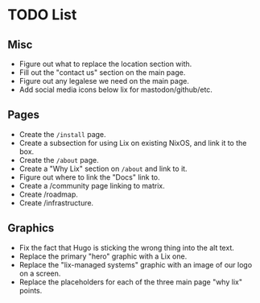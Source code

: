 TODO List
==========

## Misc

- Figure out what to replace the location section with.
- Fill out the "contact us" section on the main page.
- Figure out any legalese we need on the main page.
- Add social media icons below lix for mastodon/github/etc.

## Pages

- Create the `/install` page.
- Create a subsection for using Lix on existing NixOS, and link it to the box.
- Create the `/about` page.
- Create a "Why Lix" section on `/about` and link to it.
- Figure out where to link the "Docs" link to.
- Create a /community page linking to matrix.
- Create /roadmap.
- Create /infrastructure.

## Graphics

- Fix the fact that Hugo is sticking the wrong thing into the alt text.
- Replace the primary "hero" graphic with a Lix one.
- Replace the "lix-managed systems" graphic with an image of our logo on a screen.
- Replace the placeholders for each of the three main page "why lix" points.
